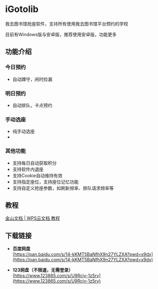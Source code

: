 # iGotolib

我去图书馆抢座软件，支持所有使用我去图书馆平台预约的学校

目前有Windows版与安卓版，推荐使用安卓版，功能更多

## 功能介绍

### 今日预约
- 自动蹲守，闲时捡漏

### 明日预约
- 自动排队，卡点预约

### 手动选座
- 纯手动选座
- 
### 其他功能
- 支持每日自动获取积分
- 支持软件内退座
- 支持Cookie自动维持有效
- 支持指定座位，支持座位记忆功能
- 支持自定义抢座参数，如刷新频率、排队请求频率等

## 教程

[金山文档 | WPS云文档 教程](https://kdocs.cn/l/cs0WC8brESTz)

## 下载链接

- **百度网盘**  
  [https://pan.baidu.com/s/14-kKMT5BaNfhX9n27YLZXA?pwd=x9dx](https://pan.baidu.com/s/14-kKMT5BaNfhX9n27YLZXA?pwd=x9dx)

- **123网盘（不限速，无需登录）**  
  [https://www.123865.com/s/U9Rcjv-1z5rv](https://www.123865.com/s/U9Rcjv-1z5rv)
